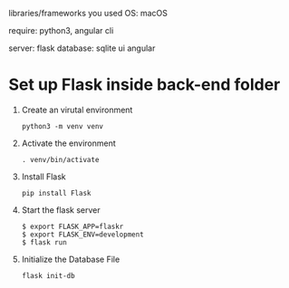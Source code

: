 
libraries/frameworks you used
OS: macOS

require: python3, angular cli

server: flask
database: sqlite
ui angular


# Set up Flask inside back-end folder
1. Create an virutal environment
    ``` 
    python3 -m venv venv 
    ```
2. Activate the environment
    ```
    . venv/bin/activate
    ```
3. Install Flask
    ```
    pip install Flask
    ```
4. Start the flask server
    ```
    $ export FLASK_APP=flaskr
    $ export FLASK_ENV=development
    $ flask run
    ```
5. Initialize the Database File
    ```
    flask init-db
    ```